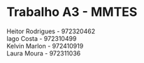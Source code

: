 # Trabalho A3 - MMTES
Heitor Rodrigues - 972320462 <br>
Iago Costa - 972310499 <br>
Kelvin Marlon - 972410919 <br>
Laura Moura - 972311036